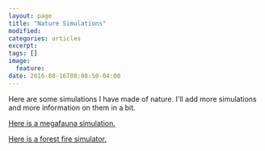 ```yaml
---
layout: page
title: "Nature Simulations"
modified:
categories: articles
excerpt:
tags: []
image:
  feature:
date: 2016-08-16T08:08:50-04:00
---
```


Here are some simulations I have made of nature. I'll add more simulations and more information on them in a bit.

[Here is a megafauna simulation.](/scripts/Other/Megafauna.html)

[Here is a forest fire simulator.](/scripts/SM/Forest_Fire.html)